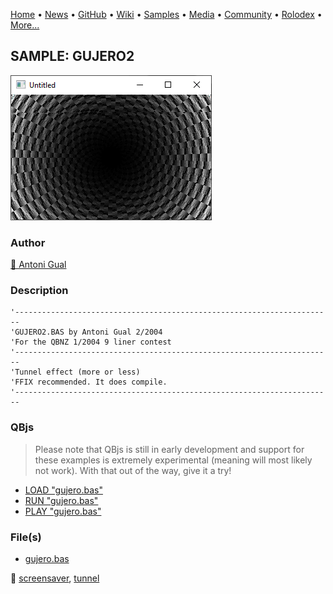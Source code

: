 [Home](https://qb64.com) • [News](../../news.md) • [GitHub](../../github.md) • [Wiki](../../wiki.md) • [Samples](../../samples.md) • [Media](../../media.md) • [Community](../../community.md) • [Rolodex](../../rolodex.md) • [More...](../../more.md)

## SAMPLE: GUJERO2

![screenshot.png](img/screenshot.png)

### Author

[🐝 Antoni Gual](../antoni-gual.md) 

### Description

```text
'-----------------------------------------------------------------------
'GUJERO2.BAS by Antoni Gual 2/2004
'For the QBNZ 1/2004 9 liner contest
'-----------------------------------------------------------------------
'Tunnel effect (more or less)
'FFIX recommended. It does compile.
'-----------------------------------------------------------------------
```

### QBjs

> Please note that QBjs is still in early development and support for these examples is extremely experimental (meaning will most likely not work). With that out of the way, give it a try!

* [LOAD "gujero.bas"](https://v6p9d9t4.ssl.hwcdn.net/html/5963335/index.html?src=https://qb64.com/samples/gujero2/src/gujero.bas)
* [RUN "gujero.bas"](https://v6p9d9t4.ssl.hwcdn.net/html/5963335/index.html?mode=auto&src=https://qb64.com/samples/gujero2/src/gujero.bas)
* [PLAY "gujero.bas"](https://v6p9d9t4.ssl.hwcdn.net/html/5963335/index.html?mode=play&src=https://qb64.com/samples/gujero2/src/gujero.bas)

### File(s)

* [gujero.bas](src/gujero.bas)

🔗 [screensaver](../screensaver.md), [tunnel](../tunnel.md)
